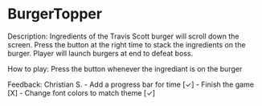 # BurgerTopper

Description: 
	Ingredients of the Travis Scott burger will scroll down the screen. 
	Press the button at the right time to stack the ingredients on the burger. 
	Player will launch burgers at end to defeat boss. 
	
How to play:
	Press the button whenever the ingrediant is on the burger
	
Feedback:
	Christian S.
	- Add a progress bar for time [✓]
	- Finish the game [X]
	- Change font colors to match theme [✓]
